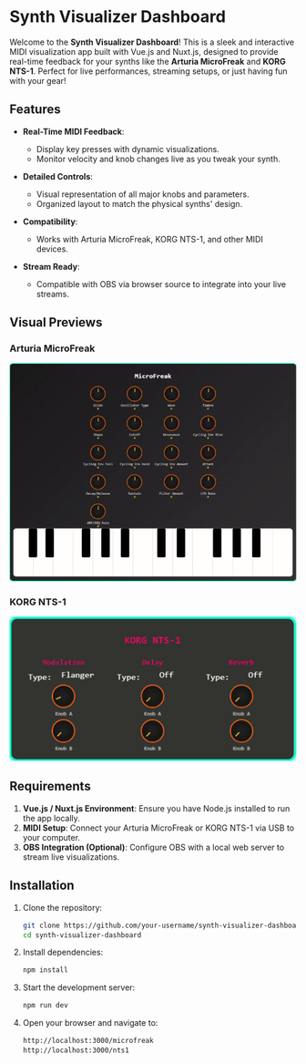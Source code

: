 # Synth Visualizer Dashboard

Welcome to the **Synth Visualizer Dashboard**! This is a sleek and interactive MIDI visualization app built with Vue.js and Nuxt.js, designed to provide real-time feedback for your synths like the **Arturia MicroFreak** and **KORG NTS-1**. Perfect for live performances, streaming setups, or just having fun with your gear!

## Features

- **Real-Time MIDI Feedback**:
  - Display key presses with dynamic visualizations.
  - Monitor velocity and knob changes live as you tweak your synth.

- **Detailed Controls**:
  - Visual representation of all major knobs and parameters.
  - Organized layout to match the physical synths' design.

- **Compatibility**:
  - Works with Arturia MicroFreak, KORG NTS-1, and other MIDI devices.

- **Stream Ready**:
  - Compatible with OBS via browser source to integrate into your live streams.

## Visual Previews

### Arturia MicroFreak
![Arturia MicroFreak Visualization](https://github.com/nullservices/SynthDashboard/blob/main/public/Microfreak%20Capture.gif?raw=true)

### KORG NTS-1
![KORG NTS-1 Visualization](https://github.com/nullservices/SynthDashboard/blob/main/public/NTS1-Capture.gif?raw=true)

## Requirements

1. **Vue.js / Nuxt.js Environment**: Ensure you have Node.js installed to run the app locally.
2. **MIDI Setup**: Connect your Arturia MicroFreak or KORG NTS-1 via USB to your computer.
3. **OBS Integration (Optional)**: Configure OBS with a local web server to stream live visualizations.

## Installation

1. Clone the repository:
   ```bash
   git clone https://github.com/your-username/synth-visualizer-dashboard.git
   cd synth-visualizer-dashboard

2. Install dependencies:
   ```bash
   npm install

 3. Start the development server:
    ```bash
    npm run dev

 4. Open your browser and navigate to:
    ```bash
    http://localhost:3000/microfreak
    http://localhost:3000/nts1

    
